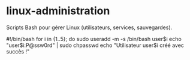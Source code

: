 # linux-administration
Scripts Bash pour gérer Linux (utilisateurs, services, sauvegardes).

#!/bin/bash
for i in {1..5}; do
    sudo useradd -m -s /bin/bash user$i
    echo "user$i:P@ssw0rd" | sudo chpasswd
    echo "Utilisateur user$i créé avec succès !"

